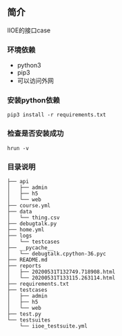 ## 简介
IIOE的接口case

### 环境依赖  

- python3  
- pip3  
- 可以访问外网  

### 安装python依赖

```
pip3 install -r requirements.txt
```

### 检查是否安装成功

```
hrun -v
```

### 目录说明
```
├── api
│   ├── admin
│   ├── h5
│   └── web
├── course.yml
├── data
│   └── thing.csv
├── debugtalk.py
├── home.yml
├── logs
│   └── testcases
├── __pycache__
│   └── debugtalk.cpython-36.pyc
├── README.md
├── reports
│   ├── 20200531T132749.718908.html
│   └── 20200531T133115.263114.html
├── requirements.txt
├── testcases
│   ├── admin
│   ├── h5
│   └── web
├── test.py
└── testsuites
    └── iioe_testsuite.yml

```

